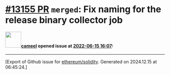 # [\#13155 PR](https://github.com/ethereum/solidity/pull/13155) `merged`: Fix naming for the release binary collector job

#### <img src="https://avatars.githubusercontent.com/u/137030?v=4" width="50">[cameel](https://github.com/cameel) opened issue at [2022-06-15 16:07](https://github.com/ethereum/solidity/pull/13155):






-------------------------------------------------------------------------------



[Export of Github issue for [ethereum/solidity](https://github.com/ethereum/solidity). Generated on 2024.12.15 at 06:45:24.]
